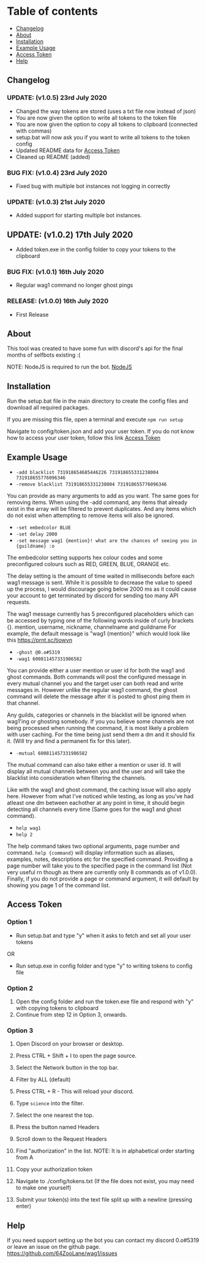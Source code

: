 # Table of contents
- [Changelog](#changelog)
- [About](#about)
- [Installation](#installation)
- [Example Usage](#example-usage)
- [Access Token](#access-token)
- [Help](#help)

## Changelog

### UPDATE: (v1.0.5) 23rd July 2020 
- Changed the way tokens are stored (uses a txt file now instead of json)
- You are now given the option to write all tokens to the token file
- You are now given the option to copy all tokens to clipboard (connected with commas)
- setup.bat will now ask you if you want to write all tokens to the token config
- Updated README data for [Access Token](#access-token)
- Cleaned up README (added)

### BUG FIX: (v1.0.4) 23rd July 2020
- Fixed bug with multiple bot instances not logging in correctly

### UPDATE: (v1.0.3) 21st July 2020
- Added support for starting multiple bot instances.

## UPDATE: (v1.0.2) 17th July 2020 
- Added token.exe in the config folder to copy your tokens to the clipboard

### BUG FIX: (v1.0.1) 16th July 2020 
- Regular wag1 command no longer ghost pings

### RELEASE: (v1.0.0) 16th July 2020 
- First Release

## About

This tool was created to have some fun with discord's api for the final months of selfbots existing :(

NOTE: NodeJS is required to run the bot. [NodeJS](https://nodejs.org/en/)

## Installation

Run the setup.bat file in the main directory to create the config files and download all required packages.

If you are missing this file, open a terminal and execute `npm run setup`

Navigate to config/token.json and add your user token.
If you do not know how to access your user token, follow this link [Access Token](#access-token)

## Example Usage

- `-add blacklist 731918654685446226 731918655331238004 731918655776096346`
- `-remove blacklist 731918655331238004 731918655776096346`

You can provide as many arguments to add as you want. The same goes for removing items.
When using the -add command, any items that already exist in the array will be filtered to
prevent duplicates. And any items which do not exist when attempting to remove items will 
also be ignored.

- `-set embedcolor BLUE`
- `-set delay 2000`
- `-set message wag1 {mention}! what are the chances of seeing you in {guildname} :o`

The embedcolor setting supports hex colour codes and some preconfigured colours such
as RED, GREEN, BLUE, ORANGE etc.

The delay setting is the amount of time waited in milliseconds before each wag1 message is sent.
While it is possible to decrease the value to speed up the process, I would discourage going
below 2000 ms as it could cause your account to get terminated by discord for sending too many API requests.

The wag1 message currently has 5 preconfigured placeholders which can be accessed by typing one of
the following words inside of curly brackets {}. mention, username, nickname, channelname and guildname
For example, the default message is "wag1 {mention}" which would look like this https://prnt.sc/tiowvn

- `-ghost @0.o#5319`
- `-wag1 600811457331986582`

You can provide either a user mention or user id for both the wag1 and ghost commands. Both commands
will post the configured message in every mutual channel you and the target user can both read and
write messages in. However unlike the regular wag1 command, the ghost command will delete the message
after it is posted to ghost ping them in that channel.

Any guilds, categories or channels in the blacklist will be ignored when wag1'ing or ghosting somebody.
If you you believe some channels are not being processed when running the command, it is most likely
a problem with user caching. For the time being just send them a dm and it should fix it. (Will try and
find a permanent fix for this later).

- `-mutual 600811457331986582`

The mutual command can also take either a mention or user id. It will display all mutual channels between
you and the user and will take the blacklist into consideration when filtering the channels.

Like with the wag1 and ghost command, the caching issue will also apply here. However from what I've noticed
while testing, as long as you've had atleast one dm between eachother at any point in time, it should begin
detecting all channels every time (Same goes for the wag1 and ghost command).

- `help wag1`
- `help 2`

The help command takes two optional arguments, page number and command. `help {command}` will display
information such as aliases, examples, notes, descriptions etc for the specified command. Providing a
page number will take you to the specified page in the command list (Not very useful rn though as there are 
currently only 8 commands as of v1.0.0). Finally, if you do not provide a page or command argument, it will
default by showing you page 1 of the command list.

## Access Token

### Option 1
- Run setup.bat and type "y" when it asks to fetch and set all your user tokens

OR
- Run setup.exe in config folder and type "y" to writing tokens to config file

### Option 2
1. Open the config folder and run the token.exe file and respond with "y" with copying tokens to clipboard
2. Continue from step 12 in Option 3, onwards.

### Option 3
1. Open Discord on your browser or desktop.
2. Press CTRL + Shift + I to open the page source.
3. Select the Network button in the top bar.
4. Filter by ALL (default)
5. Press CTRL + R - This will reload your discord.
6. Type `science` into the filter.
7. Select the one nearest the top.
8. Press the button named Headers
9. Scroll down to the Request Headers
10. Find "authorization" in the list.
NOTE: It is in alphabetical order starting from A
11. Copy your authorization token

12. Navigate to ./config/tokens.txt (If the file does not exist, you may need to make one yourself)
13. Submit your token(s) into the text file split up with a newline (pressing enter)

## Help

If you need support setting up the bot you can contact my discord 0.o#5319
or leave an issue on the github page. https://github.com/64ZooLane/wag1/issues